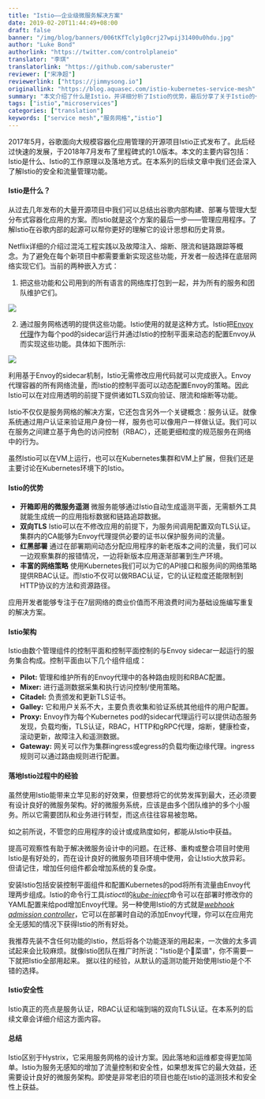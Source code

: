 ```yaml
---
title: "Istio——企业级微服务解决方案"
date: 2019-02-20T11:44:49+08:00
draft: false
banner: "/img/blog/banners/006tKfTcly1g0crj27wpij31400u0hdu.jpg"
author: "Luke Bond"
authorlink: "https://twitter.com/controlplaneio"
translator: "李琪"
translatorlink: "https://github.com/saberuster"
reviewer: ["宋净超"]
reviewerlink: ["https://jimmysong.io"]
originallink: "https://blog.aquasec.com/istio-kubernetes-service-mesh"
summary: "本文介绍了什么是Istio，并详细分析了Istio的优势，最后分享了关于Istio的一些落地经验。"
tags: ["istio","microservices"]
categories: ["translation"]
keywords: ["service mesh","服务网格","istio"]
---
```


2017年5月，谷歌面向大规模容器化应用管理的开源项目Istio正式发布了。此后经过快速的发展，于2018年7月发布了里程碑式的1.0版本。本文的主要内容包括：Istio是什么、Istio的工作原理以及落地方式。在本系列的后续文章中我们还会深入了解Istio的安全和流量管理功能。

#### Istio是什么？

从过去几年发布的大量开源项目中我们可以总结出谷歌内部构建、部署与管理大型分布式容器化应用的方案。而Istio就是这个方案的最后一步——管理应用程序。了解Istio在谷歌内部的起源可以帮你更好的理解它的设计思想和历史背景。

Netflix详细的介绍过混沌工程实践以及故障注入、熔断、限流和链路跟踪等概念。为了避免在每个新项目中都需要重新实现这些功能，开发者一般选择在底层网络实现它们。当前的两种嵌入方式：

1. 把这些功能和公司用到的所有语言的网络库打包到一起，并为所有的服务和团队维护它们。

![](https://raw.githubusercontent.com/servicemesher/website/master/content/blog/istio-kubernetes-service-mesh/005UD0i6ly1fzodfkzee3j30go09s3yt.jpg)

2. 通过服务网格透明的提供这些功能。Istio使用的就是这种方式。Istio把[Envoy代理](https://www.envoyproxy.io/)作为每个pod的sidecar运行并通过Istio的控制平面来动态的配置Envoy从而实现这些功能。具体如下图所示:

![](https://raw.githubusercontent.com/servicemesher/website/master/content/blog/istio-kubernetes-service-mesh/006tKfTcly1g0crgzxldoj30z10u0437.jpg)

利用基于Envoy的sidecar机制，Istio无需修改应用代码就可以完成嵌入。Envoy代理容器的所有网络流量，而Istio的控制平面可以动态配置Envoy的策略。因此Istio可以在对应用透明的前提下提供诸如TLS双向验证、限流和熔断等功能。

Istio不仅仅是服务网格的解决方案，它还包含另外一个关键概念：服务认证。就像系统通过用户认证来验证用户身份一样，服务也可以像用户一样做认证。我们可以在服务之间建立基于角色的访问控制（RBAC），还能更细粒度的规范服务在网络中的行为。

虽然Istio可以在VM上运行，也可以在Kubernetes集群和VM上扩展，但我们还是主要讨论在Kubernetes环境下的Istio。

#### Istio的优势

- **开箱即用的微服务遥测** 微服务能够通过Istio自动生成遥测平面，无需额外工具就能生成统一的应用指标数据和链路追踪数据。
- **双向TLS** Istio可以在不修改应用的前提下，为服务间调用配置双向TLS认证。 集群内的CA能够为Envoy代理提供必要的证书以保护服务间的流量。
- **红黑部署** 通过在部署期间动态分配应用程序的新老版本之间的流量，我们可以一边观察集群的报错情况，一边将新版本应用逐渐部署到生产环境。
- **丰富的网络策略** 使用Kubernetes我们可以为它的API接口和服务间的网络策略提供RBAC认证。而Istio不仅可以做RBAC认证，它的认证粒度还能限制到HTTP协议的方法和资源路径。

应用开发者能够专注于在7层网络的商业价值而不用浪费时间为基础设施编写重复的解决方案。

#### Istio架构

Istio由数个管理组件的控制平面和控制平面控制的与Envoy sidecar一起运行的服务集合构成。控制平面由以下几个组件组成：

- **Pilot:** 管理和维护所有的Envoy代理中的各种路由规则和RBAC配置。
- **Mixer:** 进行遥测数据采集和执行访问控制/使用策略。
- **Citadel:** 负责颁发和更新TLS证书。
- **Galley:** 它和用户关系不大，主要负责收集和验证系统其他组件的用户配置。
- **Proxy:** Envoy作为每个Kubernetes pod的sidecar代理运行可以提供动态服务发现，负载均衡，TLS认证，RBAC，HTTP和gRPC代理，熔断，健康检查，滚动更新，故障注入和遥测数据。
- **Gateway:** 网关可以作为集群ingress或egress的负载均衡边缘代理。ingress规则可以通过路由规则进行配置。

#### 落地Istio过程中的经验

虽然使用Istio能带来立竿见影的好效果，但要想将它的优势发挥到最大，还必须要有设计良好的微服务架构。好的微服务系统，应该是由多个团队维护的多个小服务。所以它需要团队和业务进行转型，而这点往往容易被忽略。

如之前所说，不管您的应用程序的设计或成熟度如何，都能从Istio中获益。

提高可观察性有助于解决微服务设计中的问题。在迁移、重构或整合项目时使用Istio是有好处的，而在设计良好的微服务项目环境中使用，会让Istio大放异彩。 但请记住，增加任何组件都会增加系统的复杂度。

安装Istio包括安装控制平面组件和配置Kubernetes的pod将所有流量由Envoy代理两步组成。Istio的命令行工具*istioctl*的[*kube-inject*](https://www.aquasec.com/about-us/careers/)命令可以在部署时修改你的YAML配置来给pod增加Envoy代理。另一种使用Istio的方式就是[*webhook admission controller*](https://kubernetes.io/docs/admin/admission-controllers)，它可以在部署时自动的添加Envoy代理，你可以在应用完全无感知的情况下获得Istio的所有好处。

我推荐先装不含任何功能的Istio，然后将各个功能逐渐的用起来，一次做的太多调试起来会比较麻烦。就像Istio团队在推广时所说："Istio是个菜谱"，你不需要一下就把Istio全部用起来。 据以往的经验，从默认的遥测功能开始使用Istio是个不错的选择。

#### Istio安全性

Istio真正的亮点是服务认证，RBAC认证和端到端的双向TLS认证。在本系列的后续文章会详细介绍这方面内容。

#### 总结

Istio区别于Hystrix，它采用服务网格的设计方案。因此落地和运维都变得更加简单。Istio为服务无感知的增加了流量控制和安全性，如果想发挥它的最大效益，还需要设计良好的微服务架构。即使是非常老旧的项目也能在Istio的遥测技术和安全性上获益。
